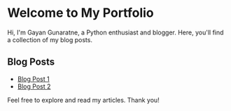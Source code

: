 # Welcome to My Portfolio

Hi, I'm Gayan Gunaratne, a Python enthusiast and blogger. Here, you'll find a collection of my blog posts.

## Blog Posts

- [Blog Post 1](blog1.md)
- [Blog Post 2](https://glgunaratne.github.io/bookdown_CS001/)


Feel free to explore and read my articles. Thank you!


